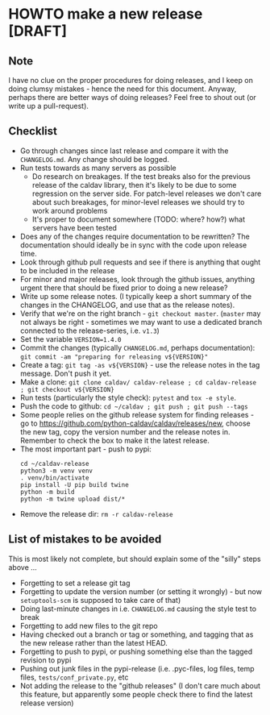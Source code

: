 # HOWTO make a new release [DRAFT]

## Note

I have no clue on the proper procedures for doing releases, and I keep on doing clumsy mistakes - hence the need for this document.  Anyway, perhaps there are better ways of doing releases?  Feel free to shout out (or write up a pull-request).

## Checklist

* Go through changes since last release and compare it with the `CHANGELOG.md`.  Any change should be logged.
* Run tests towards as many servers as possible
  * Do research on breakages.  If the test breaks also for the previous release of the caldav library, then it's likely to be due to some regression on the server side.  For patch-level releases we don't care about such breakages, for minor-level releases we should try to work around problems
  * It's proper to document somewhere (TODO: where?  how?) what servers have been tested
* Does any of the changes require documentation to be rewritten?  The documentation should ideally be in sync with the code upon release time.
* Look through github pull requests and see if there is anything that ought to be included in the release
* For minor and major releases, look through the github issues, anything urgent there that should be fixed prior to doing a new release?
* Write up some release notes.  (I typically keep a short summary of the changes in the CHANGELOG, and use that as the release notes).
* Verify that we're on the right branch - `git checkout master`.  (`master` may not always be right - sometimes we may want to use a dedicated branch connected to the release-series, i.e. `v1.3`)
* Set the variable `VERSION=1.4.0`
* Commit the changes (typically `CHANGELOG.md`, perhaps documentation): `git commit -am "preparing for releasing v${VERSION}"`
* Create a tag: `git tag -as v${VERSION}` - use the release notes in the tag message.  Don't push it yet.
* Make a clone: `git clone caldav/ caldav-release ; cd caldav-release ; git checkout v${VERSION}`
* Run tests (particularly the style check): `pytest` and `tox -e style`.
* Push the code to github: `cd ~/caldav ; git push ; git push --tags`
* Some people relies on the github release system for finding releases - go to https://github.com/python-caldav/caldav/releases/new, choose the new tag, copy the version number and the release notes in.  Remember to check the box to make it the latest release.
* The most important part - push to pypi:
  ```
  cd ~/caldav-release
  python3 -m venv venv
  . venv/bin/activate
  pip install -U pip build twine
  python -m build
  python -m twine upload dist/*
  ```
* Remove the release dir: `rm -r caldav-release`

## List of mistakes to be avoided

This is most likely not complete, but should explain some of the "silly" steps above ...

* Forgetting to set a release git tag
* Forgetting to update the version number (or setting it wrongly) - but now `setuptools-scm` is supposed to take care of that)
* Doing last-minute changes in i.e. `CHANGELOG.md` causing the style test to break
* Forgetting to add new files to the git repo
* Having checked out a branch or tag or something, and tagging that as the new release rather than the latest HEAD.
* Forgetting to push to pypi, or pushing something else than the tagged revision to pypi
* Pushing out junk files in the pypi-release (i.e. .pyc-files, log files, temp files, `tests/conf_private.py`, etc
* Not adding the release to the "github releases" (I don't care much about this feature, but apparently some people check there to find the latest release version)
